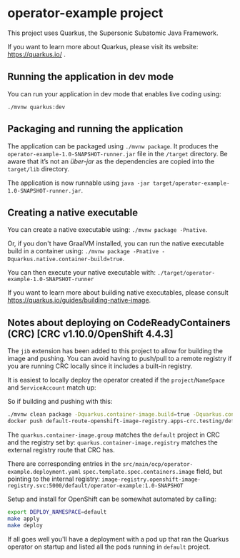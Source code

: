 # operator-example project

This project uses Quarkus, the Supersonic Subatomic Java Framework.

If you want to learn more about Quarkus, please visit its website: https://quarkus.io/ .

## Running the application in dev mode

You can run your application in dev mode that enables live coding using:
```
./mvnw quarkus:dev
```

## Packaging and running the application

The application can be packaged using `./mvnw package`.
It produces the `operator-example-1.0-SNAPSHOT-runner.jar` file in the `/target` directory.
Be aware that it’s not an _über-jar_ as the dependencies are copied into the `target/lib` directory.

The application is now runnable using `java -jar target/operator-example-1.0-SNAPSHOT-runner.jar`.

## Creating a native executable

You can create a native executable using: `./mvnw package -Pnative`.

Or, if you don't have GraalVM installed, you can run the native executable build in a container using: `./mvnw package -Pnative -Dquarkus.native.container-build=true`.

You can then execute your native executable with: `./target/operator-example-1.0-SNAPSHOT-runner`

If you want to learn more about building native executables, please consult https://quarkus.io/guides/building-native-image.

## Notes about deploying on CodeReadyContainers (CRC) [CRC v1.10.0/OpenShift 4.4.3]

The `jib` extension has been added to this project to allow for building the image and pushing. You can avoid having to push/pull to a remote registry if you are running CRC locally since it includes a built-in registry.

It is easiest to locally deploy the operator created if the `project`/`NameSpace` and `ServiceAccount` match up:

So if building and pushing with this:
```bash
./mvnw clean package -Dquarkus.container-image.build=true -Dquarkus.container-image.registry=default-route-openshift-image-registry.apps-crc.testing -Dquarkus.container-image.group=default
docker push default-route-openshift-image-registry.apps-crc.testing/default/operator-example:1.0-SNAPSHOT
```
The `quarkus.container-image.group` matches the `default` project in CRC and the registry set by: `quarkus.container-image.registry` matches the external registry route that CRC has.

There are corresponding entries in the `src/main/ocp/operator-example.deployment.yaml` `spec.template.spec.containers.image` field, but pointing to the internal registry: `image-registry.openshift-image-registry.svc:5000/default/operator-example:1.0-SNAPSHOT`

Setup and install for OpenShift can be somewhat automated by calling:
```bash
export DEPLOY_NAMESPACE=default
make apply
make deploy
```

If all goes well you'll have a deployment with a pod up that ran the Quarkus operator on startup and listed all the pods running in `default` project.
